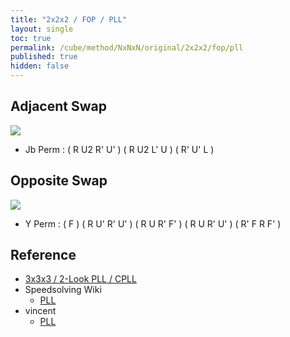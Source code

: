 ```yaml
---
title: "2x2x2 / FOP / PLL"
layout: single
toc: true
permalink: /cube/method/NxNxN/original/2x2x2/fop/pll
published: true
hidden: false
---
```


<head>
  <base target="_blank">
  <style>
    .twisty-wrapper {
      margin        : 20px 0px;
    }
    twisty-player {
      visualization : "3D"
      background    : "checkered-transparent";
      hint-facelets : "floating";
      width         : 300px;
      height        : 200px;
    }
  </style>
</head>



## Adjacent Swap

<img src="https://www.speedsolving.com/wiki/images/c/c0/2X2X2Algos-T.jpg">

- Jb Perm : ( R U2 R' U' ) ( R U2 L' U ) ( R' U' L )
  <div class="twisty-wrapper">
    <twisty-player
      puzzle                    = "2x2x2"
      experimental-stickering   = "PLL"
      alg                       = "R U2' R' U' R U2 L' U R' U' L"
      experimental-setup-alg    = ""
      experimental-setup-anchor = "end"
      tempo-scale               = "1.3"
    ></twisty-player>
  </div>



## Opposite Swap

<img src="https://www.speedsolving.com/wiki/images/d/df/2X2X2Algos-Y.jpg">

- Y Perm : ( F ) ( R U' R' U' ) ( R U R' F' ) ( R U R' U' ) ( R' F R F' )
  <div class="twisty-wrapper">
    <twisty-player
      puzzle                    = "2x2x2"
      experimental-stickering   = "PLL"
      alg                       = "F R U' R' U' R U R' F' R U R' U' R' F R F'"
      experimental-setup-alg    = ""
      experimental-setup-anchor = "end"
      tempo-scale               = "1.3"
    ></twisty-player>
  </div>



## Reference

- [3x3x3 / 2-Look PLL / CPLL](/cube/method/NxNxN/original/3x3x3/2_look_pll/cpll)
- Speedsolving Wiki
  - [PLL](https://www.speedsolving.com/wiki/index.php/PLL_(2x2x2))
- vincent
  - [PLL](https://m.blog.naver.com/vincentcube/60134585117)
